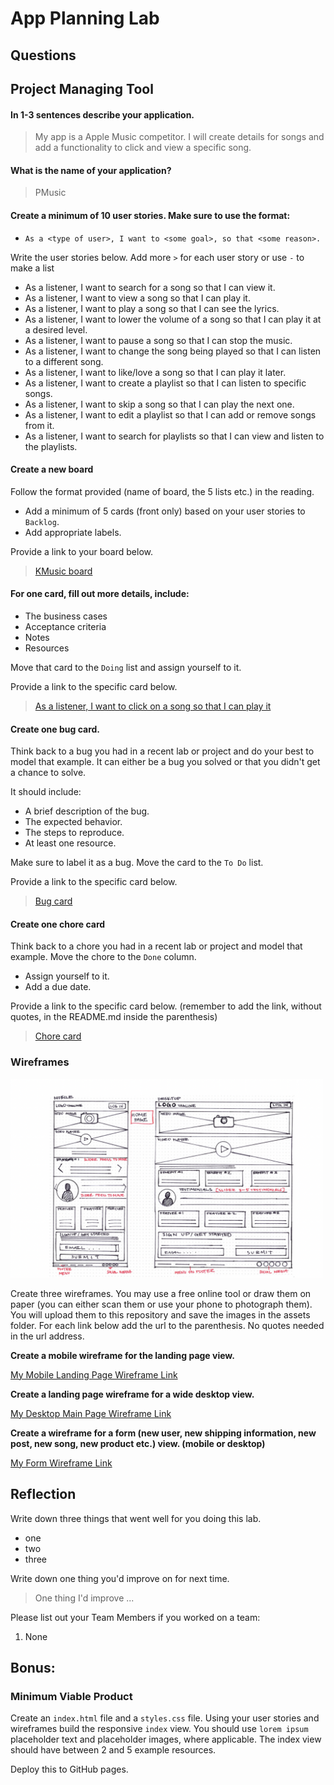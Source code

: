 # App Planning Lab

## Questions

## Project Managing Tool

#### In 1-3 sentences describe your application.

> My app is a Apple Music competitor. I will create details for songs and add a functionality to click and view a specific song.

#### What is the name of your application?

> PMusic

#### Create a minimum of 10 user stories. Make sure to use the format:

- `As a <type of user>, I want to <some goal>, so that <some reason>.`

Write the user stories below. Add more `>` for each user story or use `-` to make a list

- As a listener, I want to search for a song so that I can view it.
- As a listener, I want to view a song so that I can play it.
- As a listener, I want to play a song so that I can see the lyrics.
- As a listener, I want to lower the volume of a song so that I can play it at a desired level.
- As a listener, I want to pause a song so that I can stop the music.
- As a listener, I want to change the song being played so that I can listen to a different song.
- As a listener, I want to like/love a song so that I can play it later.
- As a listener, I want to create a playlist so that I can listen to specific songs.
- As a listener, I want to skip a song so that I can play the next one.
- As a listener, I want to edit a playlist so that I can add or remove songs from it.
- As a listener, I want to search for playlists so that I can view and listen to the playlists.

#### Create a new board

Follow the format provided (name of board, the 5 lists etc.) in the reading.

- Add a minimum of 5 cards (front only) based on your user stories to `Backlog`.
- Add appropriate labels.

Provide a link to your board below.

> [KMusic board](https://trello.com/b/rOGr6cd9/pmusic-music-app)

#### For one card, fill out more details, include:

- The business cases
- Acceptance criteria
- Notes
- Resources

Move that card to the `Doing` list and assign yourself to it.

Provide a link to the specific card below.

> [As a listener, I want to click on a song so that I can play it](https://trello.com/c/gm0fzI4g/2-as-a-listener-i-want-to-click-on-a-song-so-that-i-can-play-it)

#### Create one bug card.

Think back to a bug you had in a recent lab or project and do your best to model that example.
It can either be a bug you solved or that you didn't get a chance to solve.

It should include:

- A brief description of the bug.
- The expected behavior.
- The steps to reproduce.
- At least one resource.

Make sure to label it as a bug. Move the card to the `To Do` list.

Provide a link to the specific card below.

> [Bug card](https://trello.com/c/NhTPc0qp/8-bug-when-trying-to-delete-the-first-article-hardcoded-with-html)

#### Create one chore card

Think back to a chore you had in a recent lab or project and model that example. Move the chore to the `Done` column.

- Assign yourself to it.
- Add a due date.

Provide a link to the specific card below. (remember to add the link, without quotes, in the README.md inside the parenthesis)

> [Chore card]()

### Wireframes

<img src ="./assets/wireframe-small.png" width='500' height='318'>

Create three wireframes. You may use a free online tool or draw them on paper (you can either scan them or use your phone to photograph them). You will upload them to this repository and save the images in the assets folder. For each link below add the url to the parenthesis. No quotes needed in the url address.

**Create a mobile wireframe for the landing page view.**

[My Mobile Landing Page Wireframe Link]()

**Create a landing page wireframe for a wide desktop view.**

[My Desktop Main Page Wireframe Link]()

**Create a wireframe for a form (new user, new shipping information, new post, new song, new product etc.) view. (mobile or desktop)**

[My Form Wireframe Link]()

## Reflection

Write down three things that went well for you doing this lab.

- one
- two
- three

Write down one thing you'd improve on for next time.

> One thing I'd improve ...

Please list out your Team Members if you worked on a team:

1. None

## Bonus:

### Minimum Viable Product

Create an `index.html` file and a `styles.css` file. Using your user stories and wireframes build the responsive `index` view. You should use `lorem ipsum` placeholder text and placeholder images, where applicable. The index view should have between 2 and 5 example resources.

Deploy this to GitHub pages.
